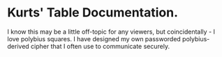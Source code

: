 # Kurts' Table Documentation.
I know this may be a little off-topic for any viewers, but coincidentally - I love polybius squares.
I have designed my own passworded polybius-derived cipher that I often use to communicate securely.
